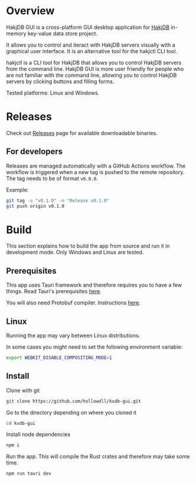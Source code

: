 # Overview

HakjDB GUI is a cross-platform GUI desktop application for [HakjDB](https://github.com/hollowdll/hakjdb) in-memory key-value data store project.

It allows you to control and iteract with HakjDB servers visually with a graphical user interface. It is an alternative tool for the hakjctl CLI tool.

hakjctl is a CLI tool for HakjDB that allows you to control HakjDB servers from the command line. HakjDB GUI is more user friendly for people who are not familiar with the command line, allowing you to control HakjDB servers by clicking buttons and filling forms.

Tested platforms: Linux and Windows.

# Releases

Check out [Releases](https://github.com/hollowdll/hakjdb-gui/releases) page for available downloadable binaries.

## For developers

Releases are managed automatically with a GitHub Actions workflow. The workflow is triggered when a new tag is pushed to the remote repository. The tag needs to be of format `v0.0.0`.

Example:
```sh
git tag -a "v0.1.0" -m "Release v0.1.0"
git push origin v0.1.0
```

# Build

This section explains how to build the app from source and run it in development mode. Only Windows and Linux are tested.

## Prerequisites

This app uses Tauri framework and therefore requires you to have a few things. Read Tauri's prerequisites [here](https://tauri.app/v1/guides/getting-started/prerequisites).

You will also need Protobuf compiler. Instructions [here](https://github.com/protocolbuffers/protobuf#protobuf-compiler-installation).

## Linux

Running the app may vary between Linux distributions.

In some cases you might need to set the following environment variable:
```sh
export WEBKIT_DISABLE_COMPOSITING_MODE=1
```

## Install

Clone with git
```sh
git clone https://github.com/hollowdll/kvdb-gui.git
```

Go to the directory depending on where you cloned it
```sh
cd kvdb-gui
```

Install node dependencies
```sh
npm i
```

Run the app. This will compile the Rust crates and therefore may take some time.
```sh
npm run tauri dev
```

